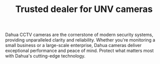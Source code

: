 ---
id: 8
title:  "Trusted dealer for UNV cameras"
body:   "Dahua CCTV cameras are the cornerstone of modern security systems, providing unparalleled clarity and reliability. Whether you're monitoring a small business or a large-scale enterprise, Dahua cameras deliver exceptional performance and peace of mind. Protect what matters most with Dahua's cutting-edge technology."
icon: "../icons/unvicon.svg"
---